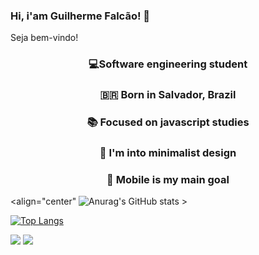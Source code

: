 ### Hi, i'am Guilherme Falcão! 👋

Seja bem-vindo!


<h3 align="center"> 💻Software engineering student</h2> 

<h3 align="center"> 🇧🇷  Born in Salvador, Brazil <br></h3>

<h3 align="center"> 📚 Focused on javascript studies <br></h3>

<h3 align="center"> 🎨 I'm into minimalist design <br></h3>

<h3 align="center">  📱 Mobile is my main goal </h3>
   <p> </p>

 <align="center" ![Anurag's GitHub stats](https://github-readme-stats.vercel.app/api?username=guilhermefcs7&show_icons=true&theme=radical) >

[![Top Langs](https://github-readme-stats.vercel.app/api/top-langs/?username=guilhermefcs7&langs_count=8)](https://github.com/guilhermefcs7/github-readme-stats)

[<img src="https://img.shields.io/badge/linkedin-%230077B5.svg?&style=for-the-badge&logo=linkedin&logoColor=white" />](https://www.linkedin.com/in/guilherme-falcão-580718208/) 
[<img src = "https://img.shields.io/badge/instagram-%23E4405F.svg?&style=for-the-badge&logo=instagram&logoColor=white">](https://www.instagram.com/guilhermefcs_/)


